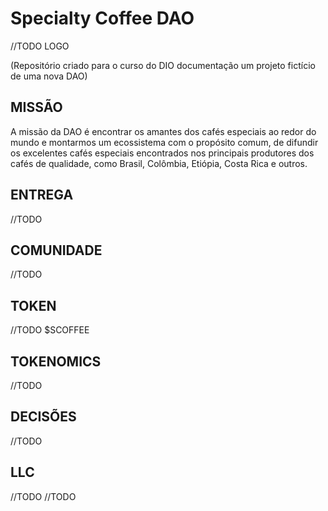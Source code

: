 # Specialty Coffee DAO
//TODO
LOGO

(Repositório criado para o curso do DIO documentação um projeto fictício de uma nova DAO)

## MISSÃO
A missão da DAO é encontrar os amantes dos cafés especiais ao redor do mundo e montarmos um ecossistema com o propósito comum, de difundir os excelentes cafés especiais encontrados nos principais produtores dos cafés de qualidade, como Brasil, Colômbia, Etiópia, Costa Rica e outros.

## ENTREGA
//TODO
## COMUNIDADE
//TODO
## TOKEN
//TODO
$SCOFFEE

## TOKENOMICS
//TODO
## DECISÕES
//TODO
## LLC
//TODO
//TODO
